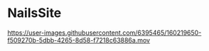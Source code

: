 # NailsSite

https://user-images.githubusercontent.com/6395465/160219650-f509270b-5dbb-4265-8d58-f7218c63886a.mov

